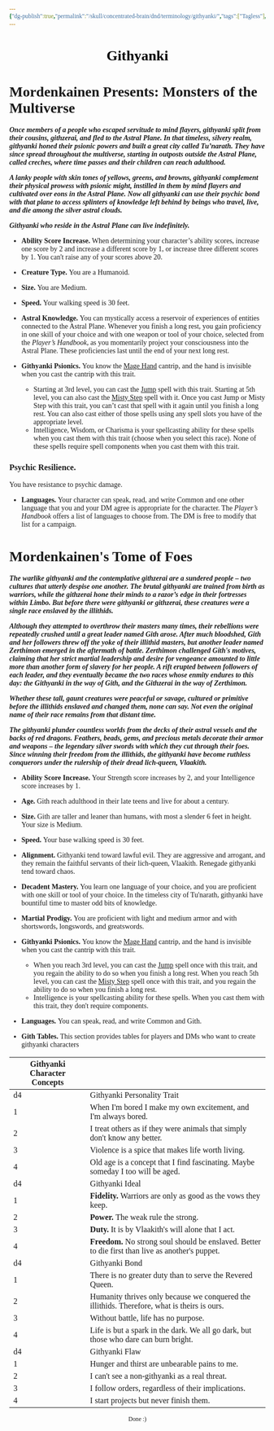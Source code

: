 ```yaml
---
{"dg-publish":true,"permalink":"/skull/concentrated-brain/dnd/terminology/githyanki/","tags":["Tagless"],"noteIcon":""}
---
```


<style id="Force_Custom_Fonts" type="text/css">@font-face{font-style:normal;font-family:"Merriweather";src:local("Merriweather")}@font-face{font-style:bolder;font-family:"Merriweather";src:local("Merriweather")}@font-face{font-style:normal;font-family:"Merriweather";src:local("Merriweather");unicode-range:U+0-FF,U+2E80-9FFF,U+F900-FAFF,U+FE30-FE4F,U+20000-2FA1F}@font-face{font-style:bolder;font-family:"Merriweather";src:local("Merriweather");unicode-range:U+0-FF,U+2E80-9FFF,U+F900-FAFF,U+FE30-FE4F,U+20000-2FA1F}@font-face{font-style:normal;font-family:"Merriweather";src:local("Merriweather");unicode-range:U+0-FF}@font-face{font-style:bolder;font-family:"Merriweather";src:local("Merriweather");unicode-range:U+0-FF}:not(pre):not(code):not(textarea):not(tt):not(kbd):not(samp):not(var){font-family:"Merriweather"!important}pre,code,textarea,tt,kbd,samp,var{font-family:monospace!important}pre *,code *,textarea *,tt *,kbd *,samp *,var *{font-family:monospace!important}</style>


# <center><span style="color:#000000">Githyanki</span></center>


# Mordenkainen Presents: Monsters of the Multiverse

**_Once members of a people who escaped servitude to mind flayers, githyanki split from their cousins, githzerai, and fled to the Astral Plane. In that timeless, silvery realm, githyanki honed their psionic powers and built a great city called Tu’narath. They have since spread throughout the multiverse, starting in outposts outside the Astral Plane, called creches, where time passes and their children can reach adulthood._**

**_A lanky people with skin tones of yellows, greens, and browns, githyanki complement their physical prowess with psionic might, instilled in them by mind flayers and cultivated over eons in the Astral Plane. Now all githyanki can use their psychic bond with that plane to access splinters of knowledge left behind by beings who travel, live, and die among the silver astral clouds._**

**_Githyanki who reside in the Astral Plane can live indefinitely._**

- **Ability Score Increase.** When determining your character’s ability scores, increase one score by 2 and increase a different score by 1, or increase three different scores by 1. You can't raise any of your scores above 20.

- **Creature Type.** You are a Humanoid.

- **Size.** You are Medium.

- **Speed.** Your walking speed is 30 feet.

- **Astral Knowledge.** You can mystically access a reservoir of experiences of entities connected to the Astral Plane. Whenever you finish a long rest, you gain proficiency in one skill of your choice and with one weapon or tool of your choice, selected from the _Player’s Handbook_, as you momentarily project your consciousness into the Astral Plane. These proficiencies last until the end of your next long rest.

- **Githyanki Psionics.** You know the [Mage Hand](https://dnd5e.wikidot.com/spell:mage-hand) cantrip, and the hand is invisible when you cast the cantrip with this trait.
    - Starting at 3rd level, you can cast the [Jump](https://dnd5e.wikidot.com/spell:jump) spell with this trait. Starting at 5th level, you can also cast the [Misty Step](https://dnd5e.wikidot.com/spell:misty-step) spell with it. Once you cast Jump or Misty Step with this trait, you can’t cast that spell with it again until you finish a long rest. You can also cast either of those spells using any spell slots you have of the appropriate level.
    - Intelligence, Wisdom, or Charisma is your spellcasting ability for these spells when you cast them with this trait (choose when you select this race). None of these spells require spell components when you cast them with this trait.

### Psychic Resilience. 
You have resistance to psychic damage.

- **Languages.** Your character can speak, read, and write Common and one other language that you and your DM agree is appropriate for the character. The _Player’s Handbook_ offers a list of languages to choose from. The DM is free to modify that list for a campaign.

# Mordenkainen's Tome of Foes

**_The warlike githyanki and the contemplative githzerai are a sundered people – two cultures that utterly despise one another. The brutal githyanki are trained from birth as warriors, while the githzerai hone their minds to a razor’s edge in their fortresses within Limbo. But before there were githyanki or githzerai, these creatures were a single race enslaved by the illithids._**

**_Although they attempted to overthrow their masters many times, their rebellions were repeatedly crushed until a great leader named Gith arose. After much bloodshed, Gith and her followers threw off the yoke of their illithid masters, but another leader named Zerthimon emerged in the aftermath of battle. Zerthimon challenged Gith's motives, claiming that her strict martial leadership and desire for vengeance amounted to little more than another form of slavery for her people. A rift erupted between followers of each leader, and they eventually became the two races whose enmity endures to this day: the Githyanki in the way of Gith, and the Githzerai in the way of Zerthimon._**

**_Whether these tall, gaunt creatures were peaceful or savage, cultured or primitive before the illithids enslaved and changed them, none can say. Not even the original name of their race remains from that distant time._**

**_The githyanki plunder countless worlds from the decks of their astral vessels and the backs of red dragons. Feathers, beads, gems, and precious metals decorate their armor and weapons – the legendary silver swords with which they cut through their foes. Since winning their freedom from the illithids, the githyanki have become ruthless conquerors under the rulership of their dread lich-queen, Vlaakith._**

- **Ability Score Increase.** Your Strength score increases by 2, and your Intelligence score increases by 1.

- **Age.** Gith reach adulthood in their late teens and live for about a century.

- **Size.** Gith are taller and leaner than humans, with most a slender 6 feet in height. Your size is Medium.

- **Speed.** Your base walking speed is 30 feet.

- **Alignment.** Githyanki tend toward lawful evil. They are aggressive and arrogant, and they remain the faithful servants of their lich-queen, Vlaakith. Renegade githyanki tend toward chaos.

- **Decadent Mastery.** You learn one language of your choice, and you are proficient with one skill or tool of your choice. In the timeless city of Tu'narath, githyanki have bountiful time to master odd bits of knowledge.

- **Martial Prodigy.** You are proficient with light and medium armor and with shortswords, longswords, and greatswords.

- **Githyanki Psionics.** You know the [Mage Hand](http://dnd5e.wikidot.com/spell:mage-hand) cantrip, and the hand is invisible when you cast the cantrip with this trait.
    - When you reach 3rd level, you can cast the [Jump](http://dnd5e.wikidot.com/spell:jump) spell once with this trait, and you regain the ability to do so when you finish a long rest. When you reach 5th level, you can cast the [Misty Step](http://dnd5e.wikidot.com/spell:misty-step) spell once with this trait, and you regain the ability to do so when you finish a long rest.
    - Intelligence is your spellcasting ability for these spells. When you cast them with this trait, they don't require components.

- **Languages.** You can speak, read, and write Common and Gith.

- **Gith Tables.** This section provides tables for players and DMs who want to create githyanki characters

| Githyanki Character Concepts |                                                                                                    |
| ---------------------------- | -------------------------------------------------------------------------------------------------- |
| d4                           | Githyanki Personality Trait                                                                        |
| 1                            | When I'm bored I make my own excitement, and I'm always bored.                                     |
| 2                            | I treat others as if they were animals that simply don't know any better.                          |
| 3                            | Violence is a spice that makes life worth living.                                                  |
| 4                            | Old age is a concept that I find fascinating. Maybe someday I too will be aged.                    |
| d4                           | Githyanki Ideal                                                                                    |
| 1                            | **Fidelity.** Warriors are only as good as the vows they keep.                                     |
| 2                            | **Power.** The weak rule the strong.                                                               |
| 3                            | **Duty.** It is by Vlaakith's will alone that I act.                                               |
| 4                            | **Freedom.** No strong soul should be enslaved. Better to die first than live as another's puppet. |
| d4                           | Githyanki Bond                                                                                     |
| 1                            | There is no greater duty than to serve the Revered Queen.                                          |
| 2                            | Humanity thrives only because we conquered the illithids. Therefore, what is theirs is ours.       |
| 3                            | Without battle, life has no purpose.                                                               |
| 4                            | Life is but a spark in the dark. We all go dark, but those who dare can burn bright.               |
| d4                           | Githyanki Flaw                                                                                     |
| 1                            | Hunger and thirst are unbearable pains to me.                                                      |
| 2                            | I can't see a non-githyanki as a real threat.                                                      |
| 3                            | I follow orders, regardless of their implications.                                                 |
| 4                            | I start projects but never finish them.                                                            |











<center><sub>Done :)</sub></center>


<script src="https://utteranc.es/client.js"
        repo="WonderingGodling/My-Mind-Space"
        issue-term="title"
        theme="preferred-color-scheme"
        crossorigin="anonymous"
        async>
</script>